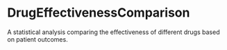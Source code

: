 # DrugEffectivenessComparison
A statistical analysis comparing the effectiveness of different drugs based on patient outcomes.
